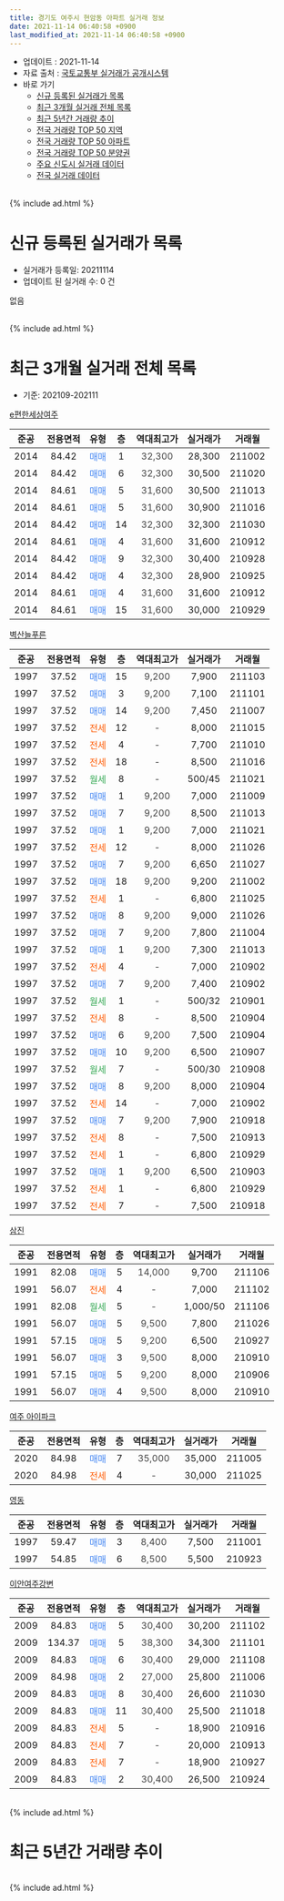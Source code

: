 ```yaml
---
title: 경기도 여주시 현암동 아파트 실거래 정보
date: 2021-11-14 06:40:58 +0900
last_modified_at: 2021-11-14 06:40:58 +0900
---
```


* 업데이트 : 2021-11-14
* 자료 출처 : [국토교통부 실거래가 공개시스템](http://rt.molit.go.kr)
* 바로 가기
    * [신규 등록된 실거래가 목록](#신규-등록된-실거래가-목록)
    * [최근 3개월 실거래 전체 목록](#최근-3개월-실거래-전체-목록)
    * [최근 5년간 거래량 추이](#최근-5년간-거래량-추이)
    * [전국 거래량 TOP 50 지역](https://inasie.github.io/apt-trade-info/최근-3개월-전국에서-가장-거래가-많이-발생한-지역)
    * [전국 거래량 TOP 50 아파트](https://inasie.github.io/apt-trade-info/최근-3개월-전국에서-가장-거래가-많이-발생한-아파트)
    * [전국 거래량 TOP 50 분양권](https://inasie.github.io/apt-trade-info/최근-3개월-전국에서-가장-거래가-많이-발생한-분양권)
    * [주요 신도시 실거래 데이터](https://inasie.github.io/apt-trade-info/주요-신도시)
    * [전국 실거래 데이터](https://inasie.github.io/apt-trade-info/전국)
<br>
{% include ad.html %}
<br>

# 신규 등록된 실거래가 목록
* 실거래가 등록일: 20211114
* 업데이트 된 실거래 수: 0 건

없음

<br>
{% include ad.html %}
<br>

# 최근 3개월 실거래 전체 목록
* 기준: 202109-202111


[e편한세상여주](https://search.naver.com/search.naver?query=%EA%B2%BD%EA%B8%B0%EB%8F%84+%EC%97%AC%EC%A3%BC%EC%8B%9C+%ED%98%84%EC%95%94%EB%8F%99+e%ED%8E%B8%ED%95%9C%EC%84%B8%EC%83%81%EC%97%AC%EC%A3%BC)

|준공|전용면적|유형|층|역대최고가|실거래가|거래월|
|:---:|:---:|:---:|:---:|:---:|:---:|:---:|
|2014|84.42|<span style="color:#4285f3">매매</span>|1|<span style="color:#444444">32,300</span>|28,300|211002|
|2014|84.42|<span style="color:#4285f3">매매</span>|6|<span style="color:#444444">32,300</span>|30,500|211020|
|2014|84.61|<span style="color:#4285f3">매매</span>|5|<span style="color:#444444">31,600</span>|30,500|211013|
|2014|84.61|<span style="color:#4285f3">매매</span>|5|<span style="color:#444444">31,600</span>|30,900|211016|
|2014|84.42|<span style="color:#4285f3">매매</span>|14|<span style="color:#444444">32,300</span>|32,300|211030|
|2014|84.61|<span style="color:#4285f3">매매</span>|4|<span style="color:#444444">31,600</span>|31,600|210912|
|2014|84.42|<span style="color:#4285f3">매매</span>|9|<span style="color:#444444">32,300</span>|30,400|210928|
|2014|84.42|<span style="color:#4285f3">매매</span>|4|<span style="color:#444444">32,300</span>|28,900|210925|
|2014|84.61|<span style="color:#4285f3">매매</span>|4|<span style="color:#444444">31,600</span>|31,600|210912|
|2014|84.61|<span style="color:#4285f3">매매</span>|15|<span style="color:#444444">31,600</span>|30,000|210929|

[벽산늘푸른](https://search.naver.com/search.naver?query=%EA%B2%BD%EA%B8%B0%EB%8F%84+%EC%97%AC%EC%A3%BC%EC%8B%9C+%ED%98%84%EC%95%94%EB%8F%99+%EB%B2%BD%EC%82%B0%EB%8A%98%ED%91%B8%EB%A5%B8)

|준공|전용면적|유형|층|역대최고가|실거래가|거래월|
|:---:|:---:|:---:|:---:|:---:|:---:|:---:|
|1997|37.52|<span style="color:#4285f3">매매</span>|15|<span style="color:#444444">9,200</span>|7,900|211103|
|1997|37.52|<span style="color:#4285f3">매매</span>|3|<span style="color:#444444">9,200</span>|7,100|211101|
|1997|37.52|<span style="color:#4285f3">매매</span>|14|<span style="color:#444444">9,200</span>|7,450|211007|
|1997|37.52|<span style="color:#ff5a00">전세</span>|12|<span style="color:#444444">-</span>|8,000|211015|
|1997|37.52|<span style="color:#ff5a00">전세</span>|4|<span style="color:#444444">-</span>|7,700|211010|
|1997|37.52|<span style="color:#ff5a00">전세</span>|18|<span style="color:#444444">-</span>|8,500|211016|
|1997|37.52|<span style="color:#34a853">월세</span>|8|<span style="color:#444444">-</span>|500/45|211021|
|1997|37.52|<span style="color:#4285f3">매매</span>|1|<span style="color:#444444">9,200</span>|7,000|211009|
|1997|37.52|<span style="color:#4285f3">매매</span>|7|<span style="color:#444444">9,200</span>|8,500|211013|
|1997|37.52|<span style="color:#4285f3">매매</span>|1|<span style="color:#444444">9,200</span>|7,000|211021|
|1997|37.52|<span style="color:#ff5a00">전세</span>|12|<span style="color:#444444">-</span>|8,000|211026|
|1997|37.52|<span style="color:#4285f3">매매</span>|7|<span style="color:#444444">9,200</span>|6,650|211027|
|1997|37.52|<span style="color:#4285f3">매매</span>|18|<span style="color:#444444">9,200</span>|9,200|211002|
|1997|37.52|<span style="color:#ff5a00">전세</span>|1|<span style="color:#444444">-</span>|6,800|211025|
|1997|37.52|<span style="color:#4285f3">매매</span>|8|<span style="color:#444444">9,200</span>|9,000|211026|
|1997|37.52|<span style="color:#4285f3">매매</span>|7|<span style="color:#444444">9,200</span>|7,800|211004|
|1997|37.52|<span style="color:#4285f3">매매</span>|1|<span style="color:#444444">9,200</span>|7,300|211013|
|1997|37.52|<span style="color:#ff5a00">전세</span>|4|<span style="color:#444444">-</span>|7,000|210902|
|1997|37.52|<span style="color:#4285f3">매매</span>|7|<span style="color:#444444">9,200</span>|7,400|210902|
|1997|37.52|<span style="color:#34a853">월세</span>|1|<span style="color:#444444">-</span>|500/32|210901|
|1997|37.52|<span style="color:#ff5a00">전세</span>|8|<span style="color:#444444">-</span>|8,500|210904|
|1997|37.52|<span style="color:#4285f3">매매</span>|6|<span style="color:#444444">9,200</span>|7,500|210904|
|1997|37.52|<span style="color:#4285f3">매매</span>|10|<span style="color:#444444">9,200</span>|6,500|210907|
|1997|37.52|<span style="color:#34a853">월세</span>|7|<span style="color:#444444">-</span>|500/30|210908|
|1997|37.52|<span style="color:#4285f3">매매</span>|8|<span style="color:#444444">9,200</span>|8,000|210904|
|1997|37.52|<span style="color:#ff5a00">전세</span>|14|<span style="color:#444444">-</span>|7,000|210902|
|1997|37.52|<span style="color:#4285f3">매매</span>|7|<span style="color:#444444">9,200</span>|7,900|210918|
|1997|37.52|<span style="color:#ff5a00">전세</span>|8|<span style="color:#444444">-</span>|7,500|210913|
|1997|37.52|<span style="color:#ff5a00">전세</span>|1|<span style="color:#444444">-</span>|6,800|210929|
|1997|37.52|<span style="color:#4285f3">매매</span>|1|<span style="color:#444444">9,200</span>|6,500|210903|
|1997|37.52|<span style="color:#ff5a00">전세</span>|1|<span style="color:#444444">-</span>|6,800|210929|
|1997|37.52|<span style="color:#ff5a00">전세</span>|7|<span style="color:#444444">-</span>|7,500|210918|


<script async src="//pagead2.googlesyndication.com/pagead/js/adsbygoogle.js"></script>
<!-- 기본 -->
<ins class="adsbygoogle"
     style="display:block"
     data-ad-client="ca-pub-2446590836940007"
     data-ad-slot="1659523306"
     data-ad-format="auto"
     data-full-width-responsive="true"></ins>
<script>
(adsbygoogle = window.adsbygoogle || []).push({});
</script>


[삼진](https://search.naver.com/search.naver?query=%EA%B2%BD%EA%B8%B0%EB%8F%84+%EC%97%AC%EC%A3%BC%EC%8B%9C+%ED%98%84%EC%95%94%EB%8F%99+%EC%82%BC%EC%A7%84)

|준공|전용면적|유형|층|역대최고가|실거래가|거래월|
|:---:|:---:|:---:|:---:|:---:|:---:|:---:|
|1991|82.08|<span style="color:#4285f3">매매</span>|5|<span style="color:#444444">14,000</span>|9,700|211106|
|1991|56.07|<span style="color:#ff5a00">전세</span>|4|<span style="color:#444444">-</span>|7,000|211102|
|1991|82.08|<span style="color:#34a853">월세</span>|5|<span style="color:#444444">-</span>|1,000/50|211106|
|1991|56.07|<span style="color:#4285f3">매매</span>|5|<span style="color:#444444">9,500</span>|7,800|211026|
|1991|57.15|<span style="color:#4285f3">매매</span>|5|<span style="color:#444444">9,200</span>|6,500|210927|
|1991|56.07|<span style="color:#4285f3">매매</span>|3|<span style="color:#444444">9,500</span>|8,000|210910|
|1991|57.15|<span style="color:#4285f3">매매</span>|5|<span style="color:#444444">9,200</span>|8,000|210906|
|1991|56.07|<span style="color:#4285f3">매매</span>|4|<span style="color:#444444">9,500</span>|8,000|210910|

[여주 아이파크](https://search.naver.com/search.naver?query=%EA%B2%BD%EA%B8%B0%EB%8F%84+%EC%97%AC%EC%A3%BC%EC%8B%9C+%ED%98%84%EC%95%94%EB%8F%99+%EC%97%AC%EC%A3%BC+%EC%95%84%EC%9D%B4%ED%8C%8C%ED%81%AC)

|준공|전용면적|유형|층|역대최고가|실거래가|거래월|
|:---:|:---:|:---:|:---:|:---:|:---:|:---:|
|2020|84.98|<span style="color:#4285f3">매매</span>|7|<span style="color:#444444">35,000</span>|35,000|211005|
|2020|84.98|<span style="color:#ff5a00">전세</span>|4|<span style="color:#444444">-</span>|30,000|211025|

[영동](https://search.naver.com/search.naver?query=%EA%B2%BD%EA%B8%B0%EB%8F%84+%EC%97%AC%EC%A3%BC%EC%8B%9C+%ED%98%84%EC%95%94%EB%8F%99+%EC%98%81%EB%8F%99)

|준공|전용면적|유형|층|역대최고가|실거래가|거래월|
|:---:|:---:|:---:|:---:|:---:|:---:|:---:|
|1997|59.47|<span style="color:#4285f3">매매</span>|3|<span style="color:#444444">8,400</span>|7,500|211001|
|1997|54.85|<span style="color:#4285f3">매매</span>|6|<span style="color:#444444">8,500</span>|5,500|210923|

[이안여주강변](https://search.naver.com/search.naver?query=%EA%B2%BD%EA%B8%B0%EB%8F%84+%EC%97%AC%EC%A3%BC%EC%8B%9C+%ED%98%84%EC%95%94%EB%8F%99+%EC%9D%B4%EC%95%88%EC%97%AC%EC%A3%BC%EA%B0%95%EB%B3%80)

|준공|전용면적|유형|층|역대최고가|실거래가|거래월|
|:---:|:---:|:---:|:---:|:---:|:---:|:---:|
|2009|84.83|<span style="color:#4285f3">매매</span>|5|<span style="color:#444444">30,400</span>|30,200|211102|
|2009|134.37|<span style="color:#4285f3">매매</span>|5|<span style="color:#444444">38,300</span>|34,300|211101|
|2009|84.83|<span style="color:#4285f3">매매</span>|6|<span style="color:#444444">30,400</span>|29,000|211108|
|2009|84.98|<span style="color:#4285f3">매매</span>|2|<span style="color:#444444">27,000</span>|25,800|211006|
|2009|84.83|<span style="color:#4285f3">매매</span>|8|<span style="color:#444444">30,400</span>|26,600|211030|
|2009|84.83|<span style="color:#4285f3">매매</span>|11|<span style="color:#444444">30,400</span>|25,500|211018|
|2009|84.83|<span style="color:#ff5a00">전세</span>|5|<span style="color:#444444">-</span>|18,900|210916|
|2009|84.83|<span style="color:#ff5a00">전세</span>|7|<span style="color:#444444">-</span>|20,000|210913|
|2009|84.83|<span style="color:#ff5a00">전세</span>|7|<span style="color:#444444">-</span>|18,900|210927|
|2009|84.83|<span style="color:#4285f3">매매</span>|2|<span style="color:#444444">30,400</span>|26,500|210924|


<br>
{% include ad.html %}
<br>

# 최근 5년간 거래량 추이


<div style="width:100%;">
    <canvas id="deal_progress" height="200"></canvas>
</div>

<script>
new Chart(document.getElementById("deal_progress"), {
    type: 'line',
    data: {
        labels: ['201611','201612','201701','201702','201703','201704','201705','201706','201707','201708','201709','201710','201711','201712','201801','201802','201803','201804','201805','201806','201807','201808','201809','201810','201811','201812','201901','201902','201903','201904','201905','201906','201907','201908','201909','201910','201911','201912','202001','202002','202003','202004','202005','202006','202007','202008','202009','202010','202011','202012','202101','202102','202103','202104','202105','202106','202107','202108','202109','202110','202111'],
        datasets: [{
            label: '매매',
            pointRadius: 1,
            data: [20, 7, 7, 10, 6, 11, 12, 8, 11, 15, 9, 15, 11, 7, 10, 7, 13, 7, 8, 9, 7, 11, 9, 5, 3, 7, 9, 18, 7, 7, 8, 10, 15, 6, 13, 14, 9, 14, 6, 10, 15, 25, 64, 32, 30, 18, 21, 49, 45, 77, 48, 26, 38, 52, 70, 25, 27, 32, 17, 20, 6],
            borderColor: "rgba(255, 201, 14, 1)",
            backgroundColor: "rgba(255, 201, 14, 0.5)",
            fill: false,
            lineTension: 0
        },{
            label: '전월세',
            pointRadius: 1,
            data: [9, 3, 7, 8, 9, 9, 8, 9, 10, 16, 8, 13, 15, 6, 10, 10, 9, 10, 7, 18, 5, 8, 6, 15, 10, 12, 7, 7, 6, 7, 9, 8, 11, 5, 8, 14, 5, 6, 7, 14, 19, 8, 12, 10, 7, 6, 10, 10, 9, 8, 20, 8, 16, 21, 26, 12, 10, 17, 12, 7, 2],
            borderColor: "rgba(0, 141, 185, 1)",
            backgroundColor: "rgba(0, 141, 185, 0.5)",
            fill: false,
            lineTension: 0
        }
        ]
    },
    options: {
        responsive: true,
        title: {
            display: false
        },
        tooltips: {
            mode: 'index',
            intersect: false
        },
        hover: {
            mode: 'nearest',
            intersect: true
        },
        scales: {
            xAxes: [{
                display: true,
                scaleLabel: {
                    display: true,
                    labelString: '년/월'
                }
            }],
            yAxes: [{
                display: true,
                ticks: {
                    suggestedMin: 0,
                },
                scaleLabel: {
                    display: true,
                    labelString: '실거래 수'
                }
            }]
        }
    }
});

</script>


<br>
{% include ad.html %}
<br>

